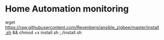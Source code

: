 # Home Automation monitoring
wget https://raw.githubusercontent.com/Revenberg/ansible_zigbee/master/install.sh && chmod +x install.sh ;./install.sh
